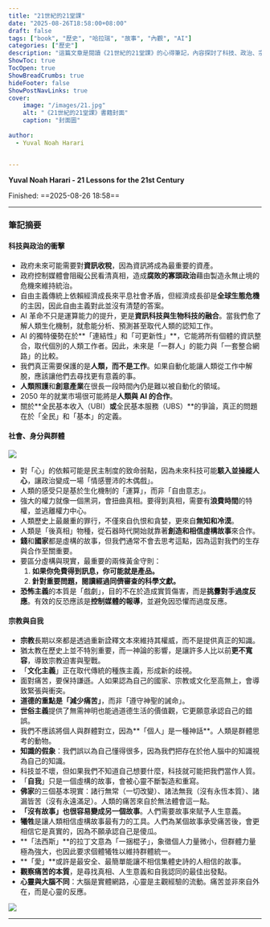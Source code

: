 ```yaml
---
title: "21世紀的21堂課"
date: "2025-08-26T18:58:00+08:00"
draft: false
tags: ["book", "歷史", "哈拉瑞", "故事", "內觀", "AI"]
categories: ["歷史"]
description: "這篇文章是閱讀《21世紀的21堂課》的心得筆記，內容探討了科技、政治、宗教、社會等在21世紀面臨的挑戰與省思。"
ShowToc: true
TocOpen: true
ShowBreadCrumbs: true
hideFooter: false
ShowPostNavLinks: true
cover:
    image: "/images/21.jpg"
    alt: "《21世紀的21堂課》書籍封面"
    caption: "封面圖"
    
author:
  - Yuval Noah Harari


---
```


**Yuval Noah Harari - 21 Lessons for the 21st Century**

Finished: ==2025-08-26 18:58==

---

### 筆記摘要

#### 科技與政治的衝擊

* 政府未來可能需要對**資訊收稅**，因為資訊將成為最重要的資產。
* 政府控制媒體會阻礙公民看清真相，造成**腐敗的寡頭政治**藉由製造永無止境的危機來維持統治。
* 自由主義傳統上依賴經濟成長來平息社會矛盾，但經濟成長卻是**全球生態危機**的主因，因此自由主義對此並沒有清楚的答案。
* AI 革命不只是運算能力的提升，更是**資訊科技與生物科技的融合**。當我們愈了解人類生化機制，就愈能分析、預測甚至取代人類的認知工作。
* AI 的獨特優勢在於**「連結性」和「可更新性」**，它能將所有個體的資訊整合，取代個別的人類工作者。因此，未來是「一群人」的能力與「一套整合網路」的比較。
* 我們真正需要保護的是**人類，而不是工作**。如果自動化能讓人類從工作中解脫，應該讓他們去尋找更有意義的事。
* **人類照護**和**創意產業**在很長一段時間內仍是難以被自動化的領域。
* 2050 年的就業市場很可能將是**人類與 AI 的合作**。
* 關於**全民基本收入（UBI）**或**全民基本服務（UBS）**的爭論，真正的問題在於「全民」和「基本」的定義。

#### 社會、身分與群體


![](/21.jpg)

* 對「心」的依賴可能是民主制度的致命弱點，因為未來科技可能**駭入並操縱人心**，讓政治變成一場「情感豐沛的木偶戲」。
* 人類的感受只是基於生化機制的「運算」，而非「自由意志」。
* 強大的權力就像一個黑洞，會扭曲真相。要得到真相，需要有**浪費時間**的特權，並逃離權力中心。
* 人類歷史上最嚴重的罪行，不僅來自仇恨和貪婪，更來自**無知和冷漠**。
* 人類是「後真相」物種，從石器時代開始就靠著**創造和相信虛構故事**來合作。
* **錢**和**國家**都是虛構的故事，但我們通常不會去思考這點，因為這對我們的生存與合作至關重要。
* 要區分虛構與現實，最重要的兩條黃金守則：
    1.  **如果你免費得到訊息，你可能就是產品。**
    2.  **針對重要問題，閱讀經過同儕審查的科學文獻。**
* **恐怖主義**的本質是「戲劇」，目的不在於造成實質傷害，而是**挑釁對手過度反應**。有效的反恐應該是**控制媒體的報導**，並避免因恐懼而過度反應。

#### 宗教與自我

* **宗教**長期以來都是透過重新詮釋文本來維持其權威，而不是提供真正的知識。
* 猶太教在歷史上並不特別重要，而一神論的影響，是讓許多人比以前**更不寬容**，導致宗教迫害與聖戰。
* 「**文化主義**」正在取代傳統的種族主義，形成新的歧視。
* 面對痛苦，要保持謙遜。人如果認為自己的國家、宗教或文化至高無上，會導致緊張與衝突。
* **道德的重點是「減少痛苦」**，而非「遵守神聖的誡命」。
* **世俗主義**提供了無需神明也能過道德生活的價值觀，它更願意承認自己的錯誤。
* 我們不應該將個人與群體對立，因為**「個人」是一種神話**。人類是群體思考的動物。
* **知識的假象**：我們誤以為自己懂得很多，因為我們把存在於他人腦中的知識視為自己的知識。
* 科技並不壞，但如果我們不知道自己想要什麼，科技就可能把我們當作人質。
* 「**自我**」只是一個虛構的故事，會被心靈不斷製造和重寫。
* **佛家**的三個基本現實：諸行無常（一切改變）、諸法無我（沒有永恆本質）、諸漏皆苦（沒有永遠滿足）。人類的痛苦來自於無法體會這一點。
* **「沒有故事」也很容易變成另一個故事**。人們需要故事來賦予人生意義。
* **犧牲**是讓人類相信虛構故事最有力的工具。人們為某個故事承受痛苦後，會更相信它是真實的，因為不願承認自己是傻瓜。
* **「法西斯」**的拉丁文意為「一捆棍子」，象徵個人力量微小，但群體力量極為強大，也因此要求個體犧牲以維持群體統一。
* **「愛」**或許是最安全、最簡單能讓不相信集體史詩的人相信的故事。
* **觀察痛苦的本質**，是尋找真相、人生意義和自我認同的最佳出發點。
* **心靈與大腦不同**：大腦是實體網路，心靈是主觀經驗的流動。痛苦並非來自外在，而是心靈的反應。


![](/img/test.jpg)



---